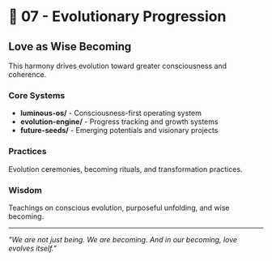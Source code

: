 # 🌱 07 - Evolutionary Progression
## Love as Wise Becoming

This harmony drives evolution toward greater consciousness and coherence.

### Core Systems
- **luminous-os/** - Consciousness-first operating system
- **evolution-engine/** - Progress tracking and growth systems
- **future-seeds/** - Emerging potentials and visionary projects

### Practices
Evolution ceremonies, becoming rituals, and transformation practices.

### Wisdom
Teachings on conscious evolution, purposeful unfolding, and wise becoming.

---
*"We are not just being. We are becoming. And in our becoming, love evolves itself."*